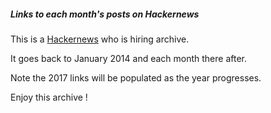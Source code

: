 ##### Links to each month's posts on Hackernews

This is a
[Hackernews](https://news.ycombinator.com/)
who is hiring archive.

It goes back to January 2014 and each month there after.

Note the 2017 links will be populated as the year progresses.

Enjoy this archive !
